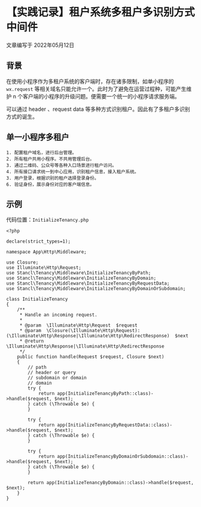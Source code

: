 # 【实践记录】租户系统多租户多识别方式中间件

文章编写于 2022年05月12日


## 背景
在使用小程序作为多租户系统的客户端时，存在诸多限制，如单小程序的 `wx.request` 等相关域名只能允许一个。此时为了避免在运营过程种，可能产生维护 n 个客户端的小程序的升级问题。便需要一个统一的小程序请求服务端。

可以通过 header 、request data 等多种方式识别租户。因此有了多租户多识别方式的诞生。

## 单一小程序多租户
```
1. 配置租户域名，进行后台管理。
2. 所有租户共用小程序。不共用管理后台。
3. 通过二维码、公众号等各种入口场景进行租户访问。
4. 所有接口请求统一到中心应用，识别租户信息，接入租户系统。
3. 用户登录，根据识别的租户选择登录身份。
6. 验证身份，展示身份对应的客户端信息。
```

## 示例

代码位置：`InitializeTenancy.php`
```
<?php

declare(strict_types=1);

namespace App\Http\Middleware;

use Closure;
use Illuminate\Http\Request;
use Stancl\Tenancy\Middleware\InitializeTenancyByPath;
use Stancl\Tenancy\Middleware\InitializeTenancyByDomain;
use Stancl\Tenancy\Middleware\InitializeTenancyByRequestData;
use Stancl\Tenancy\Middleware\InitializeTenancyByDomainOrSubdomain;

class InitializeTenancy
{
    /**
     * Handle an incoming request.
     *
     * @param  \Illuminate\Http\Request  $request
     * @param  \Closure(\Illuminate\Http\Request): (\Illuminate\Http\Response|\Illuminate\Http\RedirectResponse)  $next
     * @return \Illuminate\Http\Response|\Illuminate\Http\RedirectResponse
     */
    public function handle(Request $request, Closure $next)
    {
        // path
        // header or query
        // subdomain or domain
        // domain
        try {
            return app(InitializeTenancyByPath::class)->handle($request, $next);
        } catch (\Throwable $e) {
        }

        try {
            return app(InitializeTenancyByRequestData::class)->handle($request, $next);
        } catch (\Throwable $e) {
        }

        try {
            return app(InitializeTenancyByDomainOrSubdomain::class)->handle($request, $next);
        } catch (\Throwable $e) {
        }

        return app(InitializeTenancyByDomain::class)->handle($request, $next);
    }
}

```